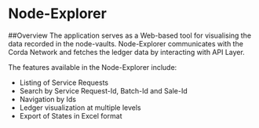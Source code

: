 # Node-Explorer

##Overview
The application serves as a Web-based tool for visualising the data recorded in the node-vaults. Node-Explorer communicates with the Corda Network and fetches the ledger data by interacting with API Layer.

The features available in the Node-Explorer include:
* Listing of Service Requests
* Search by Service Request-Id, Batch-Id and Sale-Id
* Navigation by Ids
* Ledger visualization at multiple levels
* Export of States in Excel format
